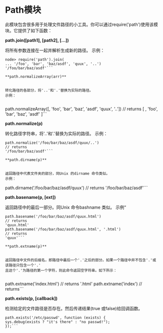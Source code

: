 # Path模块
此模块包含很多用于处理文件路径的小工具。你可以通过require('path')使用该模块。它提供了如下函数：


**path.join([path1], [path2], [...])**


将所有参数连接在一起并解析生成新的路径。
示例：


```
node> require('path').join(
... '/foo', 'bar', 'baz/asdf', 'quux', '..')
'/foo/bar/baz/asdf'```

**path.normalizeArray(arr)**


转化路径的各部分，将'..'和'.'替换为实际的路径。
示例：


```
path.normalizeArray([,
'foo', 'bar', 'baz', 'asdf', 'quux', '..'])
// returns
[ , 'foo', 'bar', 'baz', 'asdf' ]```

**path.normalize(p)**

转化路径字符串，将'..'和'.'替换为实际的路径。
示例：


```
path.normalize('/foo/bar/baz/asdf/quux/..')
// returns
'/foo/bar/baz/asdf'```

**path.dirname(p)**


返回路径中代表文件夹的部分，同Unix 的dirname 命令类似。
示例：
```
path.dirname('/foo/bar/baz/asdf/quux')
// returns
'/foo/bar/baz/asdf'```

**path.basename(p, [ext])**


返回路径中的最后一部分。同Unix 命令bashname 类似。
示例“
```
path.basename('/foo/bar/baz/asdf/quux.html')
// returns
'quux.html'
path.basename('/foo/bar/baz/asdf/quux.html', '.html')
// returns
'quux'```

**path.extname(p)**


返回路径中文件的后缀名，即路径中最后一个'.'之后的部分。如果一个路径中并不包含'.'或该路径只包含一个'.'
且这个'.'为路径的第一个字符，则此命令返回空字符串。如下所示：


```
path.extname('index.html')
// returns
'.html'
path.extname('index')
// returns```

**path.exists(p, [callback])**


检测给定的文件路径是否存在。然后传递结果(true 或false)给回调函数。


```
path.exists('/etc/passwd', function (exists) {
sys.debug(exists ? "it's there" : "no passwd!");
});```

